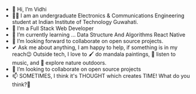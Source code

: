 - 👋 Hi, I’m Vidhi
- 👩‍🎓 I am an undergraduate Electronics & Communications Engineering student at Indian Institute of Technology Guwahati.
- 👀 I’m a Full Stack Web Developer
- 🌱 I’m currently learning ...
   Data Structure And Algorithms
   React Native
- 👯 I’m looking forward to collaborate on open source projects.
- ✔ Ask me about anything, I am happy to help, if something is in my reach😉
Outside tech, I love to 🖌️ do mandala paintings, 🎵 listen to music, and 🌴 explore nature outdoors.
- 🤝 I’m looking to collaborate on open source projects
- 📫 SOMETIMES, I think it's THOUGHT which creates TIME! What do you think?👀

<!---
Vidhi2604/Vidhi2604 is a ✨ special ✨ repository because its `README.md` (this file) appears on your GitHub profile.
You can click the Preview link to take a look at your changes.
--->
